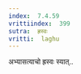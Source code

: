 ```yaml
---
index:  7.4.59
vrittiindex:  399
sutra:  ह्रस्वः
vritti:  laghu 
---
```


अभ्यासत्याचो ह्रस्वः स्यात्..

